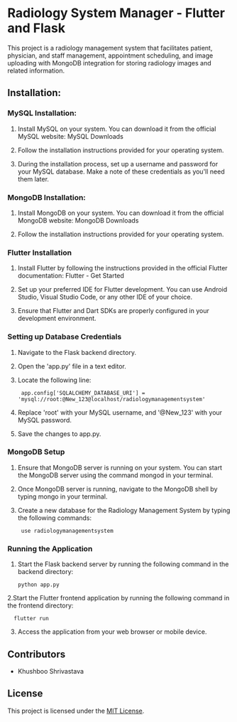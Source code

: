 # Radiology System Manager - Flutter and Flask
This project is a radiology management system that facilitates patient, physician, and staff management, appointment scheduling, and image uploading with MongoDB integration for storing radiology images and related information.



## Installation:


### MySQL Installation:

1. Install MySQL on your system. You can download it from the official MySQL website: MySQL Downloads

2. Follow the installation instructions provided for your operating system.

3. During the installation process, set up a username and password for your MySQL database. Make a note of these credentials as you'll need them later.

### MongoDB Installation:

1. Install MongoDB on your system. You can download it from the official MongoDB website: MongoDB Downloads

2. Follow the installation instructions provided for your operating system.

### Flutter Installation

1. Install Flutter by following the instructions provided in the official Flutter documentation: Flutter - Get Started

2. Set up your preferred IDE for Flutter development. You can use Android Studio, Visual Studio Code, or any other IDE of your choice.

3. Ensure that Flutter and Dart SDKs are properly configured in your development environment.

### Setting up Database Credentials

1. Navigate to the Flask backend directory.

2. Open the 'app.py' file in a text editor.

3. Locate the following line:

        app.config['SQLALCHEMY_DATABASE_URI'] = 'mysql://root:@New_123@localhost/radiologymanagementsystem'

4. Replace 'root' with your MySQL username, and '@New_123' with your MySQL password.

5. Save the changes to app.py.

### MongoDB Setup

1. Ensure that MongoDB server is running on your system. You can start the MongoDB server using the command mongod in your terminal.

2. Once MongoDB server is running, navigate to the MongoDB shell by typing mongo in your terminal.

3. Create a new database for the Radiology Management System by typing the following commands:

        use radiologymanagementsystem


### Running the Application
1. Start the Flask backend server by running the following command in the backend directory:

       python app.py

2.Start the Flutter frontend application by running the following command in the frontend directory:

      flutter run

3. Access the application from your web browser or mobile device.

Contributors
------------

- Khushboo Shrivastava

License
-------

This project is licensed under the [MIT License](LICENSE).
